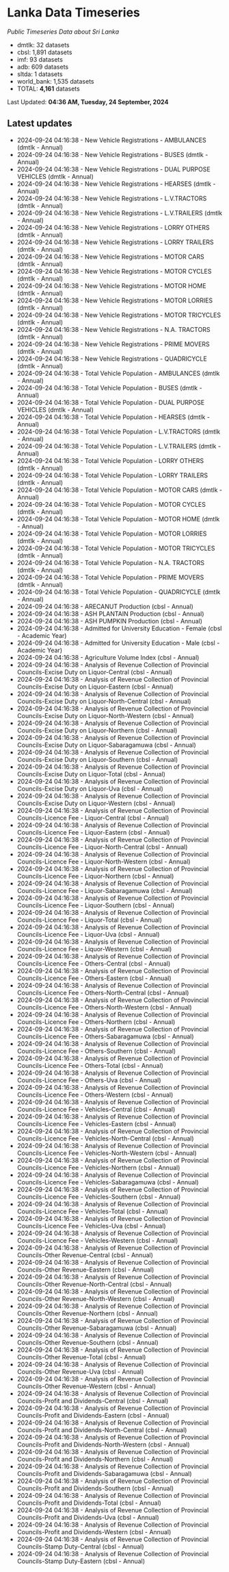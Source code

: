 # Lanka Data Timeseries
*Public Timeseries Data about Sri Lanka*

* dmtlk: 32 datasets
* cbsl: 1,891 datasets
* imf: 93 datasets
* adb: 609 datasets
* sltda: 1 datasets
* world_bank: 1,535 datasets
* TOTAL: **4,161** datasets

Last Updated: **04:36 AM, Tuesday, 24 September, 2024**

## Latest updates

* 2024-09-24 04:16:38 - New Vehicle Registrations - AMBULANCES (dmtlk - Annual)
* 2024-09-24 04:16:38 - New Vehicle Registrations - BUSES (dmtlk - Annual)
* 2024-09-24 04:16:38 - New Vehicle Registrations - DUAL PURPOSE VEHICLES (dmtlk - Annual)
* 2024-09-24 04:16:38 - New Vehicle Registrations - HEARSES (dmtlk - Annual)
* 2024-09-24 04:16:38 - New Vehicle Registrations - L.V.TRACTORS (dmtlk - Annual)
* 2024-09-24 04:16:38 - New Vehicle Registrations - L.V.TRAILERS (dmtlk - Annual)
* 2024-09-24 04:16:38 - New Vehicle Registrations - LORRY OTHERS (dmtlk - Annual)
* 2024-09-24 04:16:38 - New Vehicle Registrations - LORRY TRAILERS (dmtlk - Annual)
* 2024-09-24 04:16:38 - New Vehicle Registrations - MOTOR CARS (dmtlk - Annual)
* 2024-09-24 04:16:38 - New Vehicle Registrations - MOTOR CYCLES (dmtlk - Annual)
* 2024-09-24 04:16:38 - New Vehicle Registrations - MOTOR HOME (dmtlk - Annual)
* 2024-09-24 04:16:38 - New Vehicle Registrations - MOTOR LORRIES (dmtlk - Annual)
* 2024-09-24 04:16:38 - New Vehicle Registrations - MOTOR TRICYCLES (dmtlk - Annual)
* 2024-09-24 04:16:38 - New Vehicle Registrations - N.A. TRACTORS (dmtlk - Annual)
* 2024-09-24 04:16:38 - New Vehicle Registrations - PRIME MOVERS (dmtlk - Annual)
* 2024-09-24 04:16:38 - New Vehicle Registrations - QUADRICYCLE (dmtlk - Annual)
* 2024-09-24 04:16:38 - Total Vehicle Population - AMBULANCES (dmtlk - Annual)
* 2024-09-24 04:16:38 - Total Vehicle Population - BUSES (dmtlk - Annual)
* 2024-09-24 04:16:38 - Total Vehicle Population - DUAL PURPOSE VEHICLES (dmtlk - Annual)
* 2024-09-24 04:16:38 - Total Vehicle Population - HEARSES (dmtlk - Annual)
* 2024-09-24 04:16:38 - Total Vehicle Population - L.V.TRACTORS (dmtlk - Annual)
* 2024-09-24 04:16:38 - Total Vehicle Population - L.V.TRAILERS (dmtlk - Annual)
* 2024-09-24 04:16:38 - Total Vehicle Population - LORRY OTHERS (dmtlk - Annual)
* 2024-09-24 04:16:38 - Total Vehicle Population - LORRY TRAILERS (dmtlk - Annual)
* 2024-09-24 04:16:38 - Total Vehicle Population - MOTOR CARS (dmtlk - Annual)
* 2024-09-24 04:16:38 - Total Vehicle Population - MOTOR CYCLES (dmtlk - Annual)
* 2024-09-24 04:16:38 - Total Vehicle Population - MOTOR HOME (dmtlk - Annual)
* 2024-09-24 04:16:38 - Total Vehicle Population - MOTOR LORRIES (dmtlk - Annual)
* 2024-09-24 04:16:38 - Total Vehicle Population - MOTOR TRICYCLES (dmtlk - Annual)
* 2024-09-24 04:16:38 - Total Vehicle Population - N.A. TRACTORS (dmtlk - Annual)
* 2024-09-24 04:16:38 - Total Vehicle Population - PRIME MOVERS (dmtlk - Annual)
* 2024-09-24 04:16:38 - Total Vehicle Population - QUADRICYCLE (dmtlk - Annual)
* 2024-09-24 04:16:38 - ARECANUT Production (cbsl - Annual)
* 2024-09-24 04:16:38 - ASH PLANTAIN Production (cbsl - Annual)
* 2024-09-24 04:16:38 - ASH PUMPKIN Production (cbsl - Annual)
* 2024-09-24 04:16:38 - Admitted for University Education - Female (cbsl - Academic Year)
* 2024-09-24 04:16:38 - Admitted for University Education - Male (cbsl - Academic Year)
* 2024-09-24 04:16:38 - Agriculture Volume Index (cbsl - Annual)
* 2024-09-24 04:16:38 - Analysis of Revenue Collection of Provincial Councils-Excise Duty on Liquor-Central (cbsl - Annual)
* 2024-09-24 04:16:38 - Analysis of Revenue Collection of Provincial Councils-Excise Duty on Liquor-Eastern (cbsl - Annual)
* 2024-09-24 04:16:38 - Analysis of Revenue Collection of Provincial Councils-Excise Duty on Liquor-North-Central (cbsl - Annual)
* 2024-09-24 04:16:38 - Analysis of Revenue Collection of Provincial Councils-Excise Duty on Liquor-North-Western (cbsl - Annual)
* 2024-09-24 04:16:38 - Analysis of Revenue Collection of Provincial Councils-Excise Duty on Liquor-Northern (cbsl - Annual)
* 2024-09-24 04:16:38 - Analysis of Revenue Collection of Provincial Councils-Excise Duty on Liquor-Sabaragamuwa (cbsl - Annual)
* 2024-09-24 04:16:38 - Analysis of Revenue Collection of Provincial Councils-Excise Duty on Liquor-Southern (cbsl - Annual)
* 2024-09-24 04:16:38 - Analysis of Revenue Collection of Provincial Councils-Excise Duty on Liquor-Total (cbsl - Annual)
* 2024-09-24 04:16:38 - Analysis of Revenue Collection of Provincial Councils-Excise Duty on Liquor-Uva (cbsl - Annual)
* 2024-09-24 04:16:38 - Analysis of Revenue Collection of Provincial Councils-Excise Duty on Liquor-Western (cbsl - Annual)
* 2024-09-24 04:16:38 - Analysis of Revenue Collection of Provincial Councils-Licence Fee - Liquor-Central (cbsl - Annual)
* 2024-09-24 04:16:38 - Analysis of Revenue Collection of Provincial Councils-Licence Fee - Liquor-Eastern (cbsl - Annual)
* 2024-09-24 04:16:38 - Analysis of Revenue Collection of Provincial Councils-Licence Fee - Liquor-North-Central (cbsl - Annual)
* 2024-09-24 04:16:38 - Analysis of Revenue Collection of Provincial Councils-Licence Fee - Liquor-North-Western (cbsl - Annual)
* 2024-09-24 04:16:38 - Analysis of Revenue Collection of Provincial Councils-Licence Fee - Liquor-Northern (cbsl - Annual)
* 2024-09-24 04:16:38 - Analysis of Revenue Collection of Provincial Councils-Licence Fee - Liquor-Sabaragamuwa (cbsl - Annual)
* 2024-09-24 04:16:38 - Analysis of Revenue Collection of Provincial Councils-Licence Fee - Liquor-Southern (cbsl - Annual)
* 2024-09-24 04:16:38 - Analysis of Revenue Collection of Provincial Councils-Licence Fee - Liquor-Total (cbsl - Annual)
* 2024-09-24 04:16:38 - Analysis of Revenue Collection of Provincial Councils-Licence Fee - Liquor-Uva (cbsl - Annual)
* 2024-09-24 04:16:38 - Analysis of Revenue Collection of Provincial Councils-Licence Fee - Liquor-Western (cbsl - Annual)
* 2024-09-24 04:16:38 - Analysis of Revenue Collection of Provincial Councils-Licence Fee - Others-Central (cbsl - Annual)
* 2024-09-24 04:16:38 - Analysis of Revenue Collection of Provincial Councils-Licence Fee - Others-Eastern (cbsl - Annual)
* 2024-09-24 04:16:38 - Analysis of Revenue Collection of Provincial Councils-Licence Fee - Others-North-Central (cbsl - Annual)
* 2024-09-24 04:16:38 - Analysis of Revenue Collection of Provincial Councils-Licence Fee - Others-North-Western (cbsl - Annual)
* 2024-09-24 04:16:38 - Analysis of Revenue Collection of Provincial Councils-Licence Fee - Others-Northern (cbsl - Annual)
* 2024-09-24 04:16:38 - Analysis of Revenue Collection of Provincial Councils-Licence Fee - Others-Sabaragamuwa (cbsl - Annual)
* 2024-09-24 04:16:38 - Analysis of Revenue Collection of Provincial Councils-Licence Fee - Others-Southern (cbsl - Annual)
* 2024-09-24 04:16:38 - Analysis of Revenue Collection of Provincial Councils-Licence Fee - Others-Total (cbsl - Annual)
* 2024-09-24 04:16:38 - Analysis of Revenue Collection of Provincial Councils-Licence Fee - Others-Uva (cbsl - Annual)
* 2024-09-24 04:16:38 - Analysis of Revenue Collection of Provincial Councils-Licence Fee - Others-Western (cbsl - Annual)
* 2024-09-24 04:16:38 - Analysis of Revenue Collection of Provincial Councils-Licence Fee - Vehicles-Central (cbsl - Annual)
* 2024-09-24 04:16:38 - Analysis of Revenue Collection of Provincial Councils-Licence Fee - Vehicles-Eastern (cbsl - Annual)
* 2024-09-24 04:16:38 - Analysis of Revenue Collection of Provincial Councils-Licence Fee - Vehicles-North-Central (cbsl - Annual)
* 2024-09-24 04:16:38 - Analysis of Revenue Collection of Provincial Councils-Licence Fee - Vehicles-North-Western (cbsl - Annual)
* 2024-09-24 04:16:38 - Analysis of Revenue Collection of Provincial Councils-Licence Fee - Vehicles-Northern (cbsl - Annual)
* 2024-09-24 04:16:38 - Analysis of Revenue Collection of Provincial Councils-Licence Fee - Vehicles-Sabaragamuwa (cbsl - Annual)
* 2024-09-24 04:16:38 - Analysis of Revenue Collection of Provincial Councils-Licence Fee - Vehicles-Southern (cbsl - Annual)
* 2024-09-24 04:16:38 - Analysis of Revenue Collection of Provincial Councils-Licence Fee - Vehicles-Total (cbsl - Annual)
* 2024-09-24 04:16:38 - Analysis of Revenue Collection of Provincial Councils-Licence Fee - Vehicles-Uva (cbsl - Annual)
* 2024-09-24 04:16:38 - Analysis of Revenue Collection of Provincial Councils-Licence Fee - Vehicles-Western (cbsl - Annual)
* 2024-09-24 04:16:38 - Analysis of Revenue Collection of Provincial Councils-Other Revenue-Central (cbsl - Annual)
* 2024-09-24 04:16:38 - Analysis of Revenue Collection of Provincial Councils-Other Revenue-Eastern (cbsl - Annual)
* 2024-09-24 04:16:38 - Analysis of Revenue Collection of Provincial Councils-Other Revenue-North-Central (cbsl - Annual)
* 2024-09-24 04:16:38 - Analysis of Revenue Collection of Provincial Councils-Other Revenue-North-Western (cbsl - Annual)
* 2024-09-24 04:16:38 - Analysis of Revenue Collection of Provincial Councils-Other Revenue-Northern (cbsl - Annual)
* 2024-09-24 04:16:38 - Analysis of Revenue Collection of Provincial Councils-Other Revenue-Sabaragamuwa (cbsl - Annual)
* 2024-09-24 04:16:38 - Analysis of Revenue Collection of Provincial Councils-Other Revenue-Southern (cbsl - Annual)
* 2024-09-24 04:16:38 - Analysis of Revenue Collection of Provincial Councils-Other Revenue-Total (cbsl - Annual)
* 2024-09-24 04:16:38 - Analysis of Revenue Collection of Provincial Councils-Other Revenue-Uva (cbsl - Annual)
* 2024-09-24 04:16:38 - Analysis of Revenue Collection of Provincial Councils-Other Revenue-Western (cbsl - Annual)
* 2024-09-24 04:16:38 - Analysis of Revenue Collection of Provincial Councils-Profit and Dividends-Central (cbsl - Annual)
* 2024-09-24 04:16:38 - Analysis of Revenue Collection of Provincial Councils-Profit and Dividends-Eastern (cbsl - Annual)
* 2024-09-24 04:16:38 - Analysis of Revenue Collection of Provincial Councils-Profit and Dividends-North-Central (cbsl - Annual)
* 2024-09-24 04:16:38 - Analysis of Revenue Collection of Provincial Councils-Profit and Dividends-North-Western (cbsl - Annual)
* 2024-09-24 04:16:38 - Analysis of Revenue Collection of Provincial Councils-Profit and Dividends-Northern (cbsl - Annual)
* 2024-09-24 04:16:38 - Analysis of Revenue Collection of Provincial Councils-Profit and Dividends-Sabaragamuwa (cbsl - Annual)
* 2024-09-24 04:16:38 - Analysis of Revenue Collection of Provincial Councils-Profit and Dividends-Southern (cbsl - Annual)
* 2024-09-24 04:16:38 - Analysis of Revenue Collection of Provincial Councils-Profit and Dividends-Total (cbsl - Annual)
* 2024-09-24 04:16:38 - Analysis of Revenue Collection of Provincial Councils-Profit and Dividends-Uva (cbsl - Annual)
* 2024-09-24 04:16:38 - Analysis of Revenue Collection of Provincial Councils-Profit and Dividends-Western (cbsl - Annual)
* 2024-09-24 04:16:38 - Analysis of Revenue Collection of Provincial Councils-Stamp Duty-Central (cbsl - Annual)
* 2024-09-24 04:16:38 - Analysis of Revenue Collection of Provincial Councils-Stamp Duty-Eastern (cbsl - Annual)
